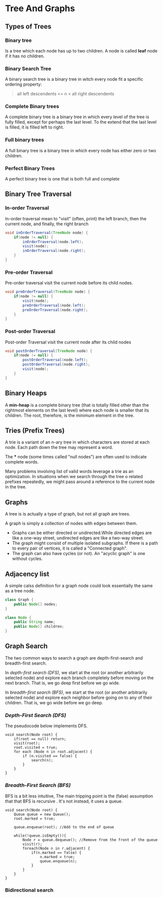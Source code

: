 # Tree And Graphs

## Types of Trees

### Binary tree
Is a tree which each node has up to two children. A node is called **leaf** node if it has no children.

### Binary Search Tree
A binary search tree is a binary tree in witch every node fit a specific ordering property: 

> all left descendents <= n < all right descendents

### Complete Binary trees
A complete binary tree is a binary tree in which every level of the tree is fully filled, except for perhaps the last level. To the extend that the last level is filled, it is filled left to right.

### Full binary trees
A full binary tree is a binary tree in which every node has either zero or two children. 

### Perfect Binary Trees
A perfect binary tree is one that is both full and complete

## Binary Tree Traversal
### In-order Traversal
In-order traversal mean to "visit" (often, print) the left branch, then the current node, and finally, the right branch

```java
void inOrderTraversal(TreeNode node) {
    if(node != null) {
        inOrderTraversal(node.left);
        visit(node);
        inOrderTraversal(node.right);
    }
} 
```
### Pre-order Traversal
Pre-order traversal visit the current node before its child nodes.
```java
void preOrderTraversal(TreeNode node) {
    if(node != null) {
        visit(node);
        preOrderTraversal(node.left);
        preOrderTraversal(node.right);
    }
} 
```
### Post-order Traversal
Post-order Traversal visit the current node after its child nodes
```java
void postOrderTraversal(TreeNode node) {
    if(node != null) {
        postOrderTraversal(node.left);
        postOrderTraversal(node.right);
        visit(node);
    }
} 
```
## Binary Heaps

A **min-heap** is a complete binary tree (that is totally filled other than the rightmost elements on the last level) where each node is smaller that its children. The root, therefore, is the minimum element in the tree.

## Tries (Prefix Trees)
A trie is a variant of an n-ary tree in which characters are stored at each node. Each path down the tree may represent a word.

The __*__ node (some times called "null nodes") are often used to indicate complete words.

Many problems involving list of valid words leverage a trie as an optimization. In situations when we search through the tree o related prefixes repeatedly, we might pass around a reference to the current node in the tree. 

## Graphs
A tree is is actually a type of graph, but not all graph are trees.

A graph is simply a collection of nodes with edges between them.
* Graphs can be either directed or undirected.While directed edges are like a one-way street, undirected edges are like a two-way street.
* The graph might consist of multiple isolated subgraphs. If there is a path to every pair of vertices, it is called a "Connected graph".
* The graph can also have cycles (or not). An "acyclic graph" is one without cycles.

## Adjacency list
A simple calss definition for a graph node could look essentially the same as a tree node.

```java
class Graph {
    public Node[] nodes;
}

class Node {
    public String name;
    public Node[] children;
}
```
## Graph Search
The two common ways to search a graph are depth-first-search and breadth-first search.

In *depth-first search (DFS)*, we start at the root (or another arbitrarily selected node) and explore each branch completely before moving on the next branch. That is, we go deep first before we go wide.

In *breadth-first search (BFS)*, we start at the root (or another arbitrarily selected node) and explore each neighbor before going on to any of their children. That is, we go wide before we go deep.

### *Depth-First Search (DFS)*
The pseudocode below implements DFS.
```
void search(Node root) {
    if(root == null) return;
    visit(root);
    root.visited = true;
    for each (Node n in root.adjacent) {
        if (n.visited == false) {
            search(n);
        }
    }
}
```

### *Breadth-First Search (BFS)*
BFS is a bit less intuitive, The main tripping point is the (false) assumption that that BFS is recursive . It's not instead, it uses a queue.
```
void search(Node root) {
    Queue queue = new Queue();
    root.marked = true;

    queue.enqueue(root); //Add to the end of queue

    while(!queue.isEmpty()){
        Node r = queue.dequeue(); //Remove from the front of the queue
        visit(r);
        foreach(Node n in r.adjacent) {
            if(n.marked == false) {
                n.marked = true;
                queue.enqueue(n);
            }
        }
    }
}
```
### Bidirectional search
